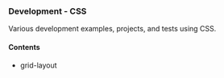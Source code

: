 ### Development - CSS

Various development examples, projects, and tests using CSS.

#### Contents
  * grid-layout
